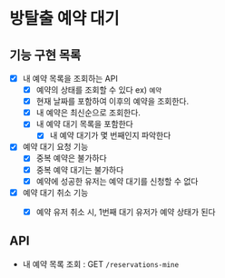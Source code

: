 #  방탈출 예약 대기

## 기능 구현 목록

- [x] 내 예약 목록을 조회하는 API
  - [x] 예약의 상태를 조회할 수 있다 ex) `예약`
  - [x] 현재 날짜를 포함하여 이후의 예약을 조회한다. 
  - [x] 내 예약은 최신순으로 조회한다.
  - [x] 내 예약 대기 목록을 포함한다
    - [x] 내 예약 대기가 몇 번째인지 파악한다

- [x] 예약 대기 요청 기능
  - [x] 중복 예약은 불가하다
  - [x] 중복 예약 대기는 불가하다
  - [x] 예약에 성공한 유저는 예약 대기를 신청할 수 없다
  
- [x] 예약 대기 취소 기능
  - [x] 예약 유저 취소 시, 1번째 대기 유저가 예약 상태가 된다



## API
-  내 예약 목록 조회 : GET `/reservations-mine`
